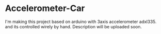 # Accelerometer-Car
I'm making this project based on arduino with 3axis accelerometer adxl335.
and its controlled wirely by hand.
Description will be uploaded soon.
